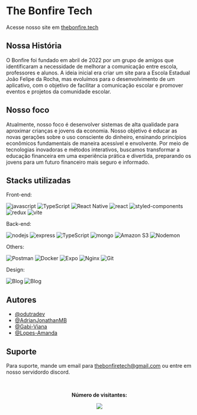 # The Bonfire Tech

Acesse nosso site em [thebonfire.tech](https://thebonfire.tech)
## Nossa História
O Bonfire foi fundado em abril de 2022 por um grupo de amigos que identificaram a necessidade de melhorar a comunicação entre escola, professores e alunos. A ideia inicial era criar um site para a Escola Estadual João Felipe da Rocha, mas evoluímos para o desenvolvimento de um aplicativo, com o objetivo de facilitar a comunicação escolar e promover eventos e projetos da comunidade escolar.

## Nosso foco
Atualmente, nosso foco é desenvolver sistemas de alta qualidade para aproximar crianças e jovens da economia. Nosso objetivo é educar as novas gerações sobre o uso consciente do dinheiro, ensinando princípios econômicos fundamentais de maneira acessível e envolvente. Por meio de tecnologias inovadoras e métodos interativos, buscamos transformar a educação financeira em uma experiência prática e divertida, preparando os jovens para um futuro financeiro mais seguro e informado.
## Stacks utilizadas

Front-end: 

![javascript](https://img.shields.io/badge/JavaScript-F7DF1E?style=for-the-badge&logo=javascript&logoColor=black)
![TypeScript](https://img.shields.io/badge/TypeScript-007ACC?style=for-the-badge&logo=typescript&logoColor=white)
![React Native](https://img.shields.io/badge/React_Native-20232A?style=for-the-badge&logo=react&logoColor=61DAFB)
![react](https://img.shields.io/badge/React-20232A?style=for-the-badge&logo=react&logoColor=61DAFB)
![styled-components](https://img.shields.io/badge/styled--components-DB7093?style=for-the-badge&logo=styled-components&logoColor=white)
![redux](https://img.shields.io/badge/Redux-593D88?style=for-the-badge&logo=redux&logoColor=white)
![vite](https://img.shields.io/badge/Vite-B73BFE?style=for-the-badge&logo=vite&logoColor=FFD62E)

Back-end: 

![nodejs](https://img.shields.io/badge/Node.js-43853D?style=for-the-badge&logo=node.js&logoColor=white)
![express](https://img.shields.io/badge/Express.js-404D59?style=for-the-badge)
![TypeScript](https://img.shields.io/badge/TypeScript-007ACC?style=for-the-badge&logo=typescript&logoColor=white)
![mongo](https://img.shields.io/badge/MongoDB-4EA94B?style=for-the-badge&logo=mongodb&logoColor=white)
![Amazon S3](https://img.shields.io/badge/Amazon%20S3-FF9900?style=for-the-badge&logo=amazons3&logoColor=white)
![Nodemon](https://img.shields.io/badge/NODEMON-%23323330.svg?style=for-the-badge&logo=nodemon&logoColor=%BBDEAD)

Others:

![Postman](https://img.shields.io/badge/Postman-FF6C37?style=for-the-badge&logo=postman&logoColor=white)
![Docker](https://img.shields.io/badge/docker-%230db7ed.svg?style=for-the-badge&logo=docker&logoColor=white)
![Expo](https://img.shields.io/badge/expo-1C1E24?style=for-the-badge&logo=expo&logoColor=#D04A37)
![Nginx](https://img.shields.io/badge/nginx-%23009639.svg?style=for-the-badge&logo=nginx&logoColor=white)
![Git](https://img.shields.io/badge/git-%23F05033.svg?style=for-the-badge&logo=git&logoColor=white)

Design: 

![Blog](https://img.shields.io/badge/Adobe%20Photoshop-31A8FF?style=for-the-badge&logo=Adobe%20Photoshop&logoColor=black)
![Blog](https://img.shields.io/badge/Figma-F24E1E?style=for-the-badge&logo=figma&logoColor=white)

## Autores

- [@odutradev](https://www.github.com/odutradev)
- [@AdrianJonathanMB](https://www.github.com/AdrianJonathanMB)
- [@Gabi-Viana](https://www.github.com/Gabi-Viana)
- [@Lopes-Amanda](https://www.github.com/Lopes-Amanda)


## Suporte

Para suporte, mande um email para thebonfiretech@gmail.com ou entre em nosso servidordo discord.

<div align="center">
<br><p align="centre"><b>Número de visitantes:</b></p>  
<p align="center"><img align="center" src="https://profile-counter.glitch.me/{theBonfireTech}/count.svg" /></p> 
<br></div>
